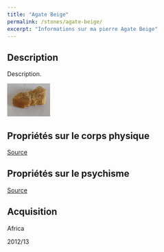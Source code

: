 ```yaml
---
title: "Agate Beige"
permalink: /stones/agate-beige/
excerpt: "Informations sur ma pierre Agate Beige"
---
```


## Description
Description.

![Agate Beige](/images/stones/AgateBeige_Africa_2010.jpg "Agate Beige")

## Propriétés sur le corps physique


[Source](https://)


## Propriétés sur le psychisme


[Source](https://)

## Acquisition
Africa

2012/13
